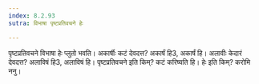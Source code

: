 ```yaml
---
index: 8.2.93
sutra: विभाषा पृष्टप्रतिवचने हेः

---
```

पृष्टप्रतिवचने विभाषा हेः प्लुतो भवति। अकार्षीः कटं देवदत्त? अकार्षं हि3, अकार्षं हि। अलावीः केदारं देवदत्त? अलाविषं हि3, अलाविषं हि। पृष्टप्रतिवचने इति किम्? कटं करिष्यति हि। हेः इति किम्? करोमि ननु।